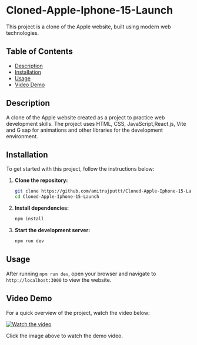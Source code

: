 # Cloned-Apple-Iphone-15-Launch

This project is a clone of the Apple website, built using modern web technologies.

## Table of Contents
- [Description](#description)
- [Installation](#installation)
- [Usage](#usage)
- [Video Demo](#video-demo)

## Description
A clone of the Apple website created as a project to practice web development skills. The project uses HTML, CSS, JavaScript,React.js, Vite and G sap for animations and other libraries for the development environment.

## Installation

To get started with this project, follow the instructions below:

1. **Clone the repository:**
    ```sh
    git clone https://github.com/amitrajputtt/Cloned-Apple-Iphone-15-Launch.git
    cd Cloned-Apple-Iphone-15-Launch
    ```

2. **Install dependencies:**
    ```sh
    npm install
    ```

3. **Start the development server:**
    ```sh
    npm run dev
    ```

## Usage

After running `npm run dev`, open your browser and navigate to `http://localhost:3000` to view the website.

## Video Demo

For a quick overview of the project, watch the video below:

[![Watch the video](https://img.youtube.com/vi/0jd46_SmbU8/maxresdefault.jpg)](https://youtu.be/0jd46_SmbU8)

Click the image above to watch the demo video.

